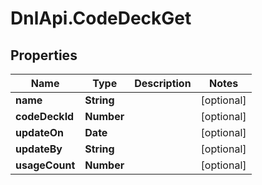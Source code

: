 # DnlApi.CodeDeckGet

## Properties
Name | Type | Description | Notes
------------ | ------------- | ------------- | -------------
**name** | **String** |  | [optional] 
**codeDeckId** | **Number** |  | [optional] 
**updateOn** | **Date** |  | [optional] 
**updateBy** | **String** |  | [optional] 
**usageCount** | **Number** |  | [optional] 


